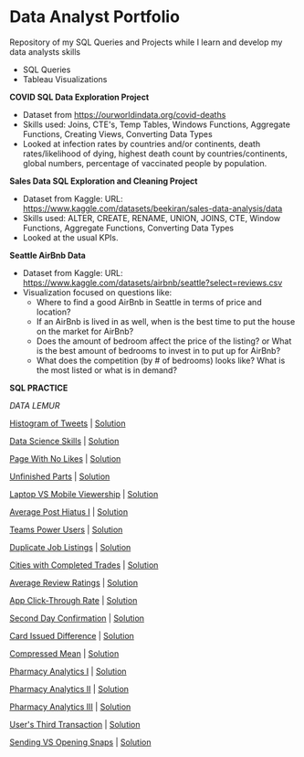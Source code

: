 # Data Analyst Portfolio
Repository of my SQL Queries and Projects while I learn and develop my data analysts skills
- SQL Queries
- Tableau Visualizations



**COVID SQL Data Exploration Project**
- Dataset from https://ourworldindata.org/covid-deaths
- Skills used: Joins, CTE's, Temp Tables, Windows Functions, Aggregate Functions, Creating Views, Converting Data Types
- Looked at infection rates by countries and/or continents, death rates/likelihood of dying, highest death count by countries/continents, global numbers, percentage of vaccinated people by population.

**Sales Data SQL Exploration and Cleaning Project**
- Dataset from Kaggle: URL: https://www.kaggle.com/datasets/beekiran/sales-data-analysis/data
- Skills used: ALTER, CREATE, RENAME, UNION, JOINS, CTE, Window Functions, Aggregate Functions, Converting Data Types
- Looked at the usual KPIs. 

**Seattle AirBnb Data**

- Dataset from Kaggle: URL: https://www.kaggle.com/datasets/airbnb/seattle?select=reviews.csv
- Visualization focused on questions like:
  - Where to find a good AirBnb in Seattle in terms of price and location? 
  - If an AirBnb is lived in as well, when is the best time to put the house on the market for AirBnb?
  -  Does the amount of bedroom affect the price of the listing? or What is the best amount of bedrooms to invest in to put up for AirBnb?
  -  What does the competition (by # of bedrooms) looks like? What is the most listed or what is in demand? 


**SQL PRACTICE**


*DATA LEMUR*

[Histogram of Tweets](https://datalemur.com/questions/sql-histogram-tweets) | [Solution](https://github.com/V-ci/DataAnalyst-Portfolio/blob/48755ebf6fb0ba3b34dead8ac4c496e450e6e558/SQL-Practice/Data-Lemur/histogram-of-tweets.sql)

[Data Science Skills](https://datalemur.com/questions/matching-skills) | [Solution](https://github.com/V-ci/DataAnalyst-Portfolio/blob/2addb35a08915931cda06e3927db722f5aa6f02a/SQL-Practice/Data-Lemur/data-science-skills.sql)

[Page With No Likes](https://datalemur.com/questions/sql-page-with-no-likes) | [Solution](https://github.com/V-ci/DataAnalyst-Portfolio/blob/2addb35a08915931cda06e3927db722f5aa6f02a/SQL-Practice/Data-Lemur/page-with-no-likes.sql)

[Unfinished Parts](https://datalemur.com/questions/tesla-unfinished-parts) | [Solution](https://github.com/V-ci/DataAnalyst-Portfolio/blob/2addb35a08915931cda06e3927db722f5aa6f02a/SQL-Practice/Data-Lemur/unfinished-parts.sql)

[Laptop VS Mobile Viewership](https://datalemur.com/questions/laptop-mobile-viewership) | [Solution](https://github.com/V-ci/DataAnalyst-Portfolio/blob/2addb35a08915931cda06e3927db722f5aa6f02a/SQL-Practice/Data-Lemur/laptop-vs-mobile-viewership.sql)

[Average Post Hiatus I](https://datalemur.com/questions/sql-average-post-hiatus-1) | [Solution](https://github.com/V-ci/DataAnalyst-Portfolio/blob/2addb35a08915931cda06e3927db722f5aa6f02a/SQL-Practice/Data-Lemur/average-post-hiatus.sql)

[Teams Power Users](https://datalemur.com/questions/teams-power-users) | [Solution](https://github.com/V-ci/DataAnalyst-Portfolio/blob/2addb35a08915931cda06e3927db722f5aa6f02a/SQL-Practice/Data-Lemur/teams-power-users.sql)

[Duplicate Job Listings](https://datalemur.com/questions/duplicate-job-listings) | [Solution](https://github.com/V-ci/DataAnalyst-Portfolio/blob/2addb35a08915931cda06e3927db722f5aa6f02a/SQL-Practice/Data-Lemur/duplicate-job-listings.sql)

[Cities with Completed Trades](https://datalemur.com/questions/completed-trades) | [Solution](https://github.com/V-ci/DataAnalyst-Portfolio/blob/2addb35a08915931cda06e3927db722f5aa6f02a/SQL-Practice/Data-Lemur/cities-with-completed-trades.sql)

[Average Review Ratings](https://datalemur.com/questions/sql-avg-review-ratings) | [Solution](https://github.com/V-ci/DataAnalyst-Portfolio/blob/2addb35a08915931cda06e3927db722f5aa6f02a/SQL-Practice/Data-Lemur/average-review-ratings.sql)

[App Click-Through Rate](https://datalemur.com/questions/click-through-rate) | [Solution](https://github.com/V-ci/DataAnalyst-Portfolio/blob/2addb35a08915931cda06e3927db722f5aa6f02a/SQL-Practice/Data-Lemur/app-click-through-rate.sql)

[Second Day Confirmation](https://datalemur.com/questions/second-day-confirmation) | [Solution](https://github.com/V-ci/DataAnalyst-Portfolio/blob/2addb35a08915931cda06e3927db722f5aa6f02a/SQL-Practice/Data-Lemur/second-day-confirmation.sql)

[Card Issued Difference](https://datalemur.com/questions/cards-issued-difference) | [Solution](https://github.com/V-ci/DataAnalyst-Portfolio/blob/2addb35a08915931cda06e3927db722f5aa6f02a/SQL-Practice/Data-Lemur/card-issued-difference.sql)

[Compressed Mean](https://datalemur.com/questions/alibaba-compressed-mean) | [Solution](https://github.com/V-ci/DataAnalyst-Portfolio/blob/2addb35a08915931cda06e3927db722f5aa6f02a/SQL-Practice/Data-Lemur/compressed-mean.sql)

[Pharmacy Analytics I](https://datalemur.com/questions/top-profitable-drugs) | [Solution](https://github.com/V-ci/DataAnalyst-Portfolio/blob/2addb35a08915931cda06e3927db722f5aa6f02a/SQL-Practice/Data-Lemur/pharmacy-analytics-i.sql)

[Pharmacy Analytics II](https://datalemur.com/questions/non-profitable-drugs) | [Solution](https://github.com/V-ci/DataAnalyst-Portfolio/blob/2addb35a08915931cda06e3927db722f5aa6f02a/SQL-Practice/Data-Lemur/pharmacy-analytics.ii.sql)

[Pharmacy Analytics III](https://datalemur.com/questions/total-drugs-sales) | [Solution](https://github.com/V-ci/DataAnalyst-Portfolio/blob/main/SQL-Practice/Data-Lemur/pharmacy-analytics-iii.sql)

[User's Third Transaction](https://datalemur.com/questions/sql-third-transaction) | [Solution](https://github.com/V-ci/DataAnalyst-Portfolio/blob/2addb35a08915931cda06e3927db722f5aa6f02a/SQL-Practice/Data-Lemur/users-third-transactions.sql)

[Sending VS Opening Snaps](https://datalemur.com/questions/time-spent-snaps) | [Solution](https://github.com/V-ci/DataAnalyst-Portfolio/blob/2addb35a08915931cda06e3927db722f5aa6f02a/SQL-Practice/Data-Lemur/sending-vs-opening-snaps.sql)








